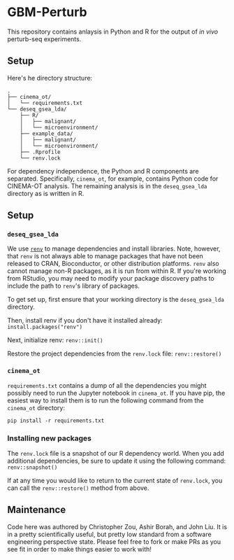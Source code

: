 # GBM-Perturb

This repository contains anlaysis in Python and R for the output of _in vivo_ perturb-seq
experiments. 

## Setup


Here's he directory structure:
```
.
├── cinema_ot/
│   └── requirements.txt
└── deseq_gsea_lda/
    ├── R/
    │   ├── malignant/
    │   └── microenvironment/
    ├── example_data/
    │   ├── malignant/
    │   └── microenvironment/
    ├── .Rprofile
    └── renv.lock
```
For dependency independence, the Python and R components are separated. Specifically, `cinema_ot`, for example,
contains Python code for CINEMA-OT analysis. The remaining analysis is in the `deseq_gsea_lda` directory
as is written in R.

## Setup

### `deseq_gsea_lda`

We use [`renv`](https://rstudio.github.io/renv/articles/renv.html) 
to manage dependencies and install libraries. Note, however, that `renv` is not 
always able to manage packages that have not been released to CRAN, 
Bioconductor, or other distribution platforms. `renv` also cannot manage non-R
packages, as it is run from within R. If you're working from RStudio, you may
need to modify your package discovery paths to include the path to `renv`'s
library of packages.

To get set up, first ensure that your working directory is the `deseq_gsea_lda` directory.

Then, install renv if you don't have it installed already:
```install.packages("renv")```

Next, initialize renv:
```renv::init()```

Restore the project dependencies from the `renv.lock` file:
```renv::restore()```

### `cinema_ot`

`requirements.txt` contains a dump of all the dependencies you might possibly need to run
the Jupyter notebook in `cinema_ot`. If you have pip, the easiest way to install them is 
to run the following command from the `cinema_ot` directory:
```
pip install -r requirements.txt
```

### Installing new packages

The `renv.lock` file is a snapshot of our R dependency world. When you add
additional dependencies, be sure to update it using the following command:
```renv::snapshot()```

If at any time you would like to return to the current state of `renv.lock`,
you can call the `renv::restore()` method from above.

## Maintenance

Code here was authored by Christopher Zou, Ashir Borah, and John
Liu. It is in a pretty scientifically useful, but pretty low standard
from a software engineering perspective state. Please feel free to fork or 
make PRs as you see fit in order to make things easier to work with!
